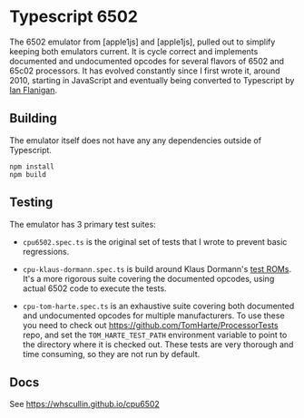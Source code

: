 # Typescript 6502

The 6502 emulator from [apple1js] and [apple1js], pulled out to simplify keeping both emulators current.
It is cycle correct and implements documented and undocumented opcodes for several flavors of 6502
and 65c02 processors. It has evolved constantly since I first wrote it, around 2010, starting in JavaScript
and eventually being converted to Typescript by [Ian Flanigan](https://github.com/iflan/).

## Building

The emulator itself does not have any any dependencies outside of Typescript.

```shell
npm install
npm build
```

## Testing

The emulator has 3 primary test suites:

* `cpu6502.spec.ts` is the original set of tests that I wrote to prevent basic regressions.

* `cpu-klaus-dormann.spec.ts` is build around Klaus Dormann's [test ROMs](https://github.com/Klaus2m5/6502_65C02_functional_tests).
It's a more rigorous suite covering the documented opcodes, using actual 6502 code to execute the tests.

* `cpu-tom-harte.spec.ts` is an exhaustive suite covering both documented and undocumented opcodes for multiple
manufacturers. To use these you need to check out https://github.com/TomHarte/ProcessorTests repo, and set
the `TOM_HARTE_TEST_PATH` environment variable to point to the directory where it is checked out. These tests are very thorough and
time consuming, so they are not run by default.

## Docs

See https://whscullin.github.io/cpu6502
